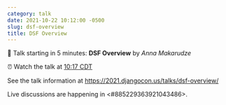 ```yaml
---
category: talk
date: 2021-10-22 10:12:00 -0500
slug: dsf-overview
title: DSF Overview
---
```


:tada: Talk starting in 5 minutes: **DSF Overview** by *Anna Makarudze*

:alarm_clock: Watch the talk at [10:17 CDT](https://time.is/compare/1017AM_22_October_2021_in_Chicago)

See the talk information at https://2021.djangocon.us/talks/dsf-overview/

Live discussions are happening in <#885229363921043486>.